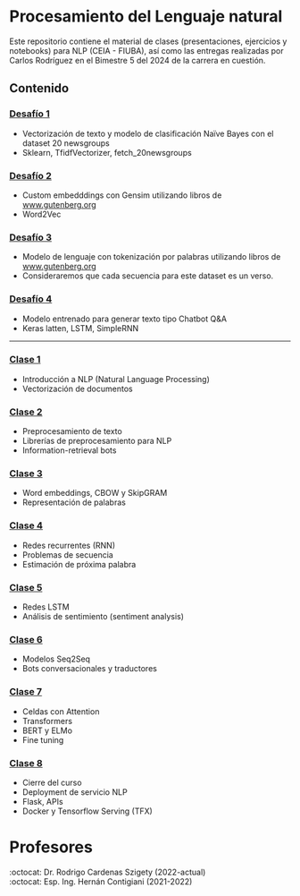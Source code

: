 # Procesamiento del Lenguaje natural
Este repositorio contiene el material de clases (presentaciones, ejercicios y notebooks) para NLP (CEIA - FIUBA), así como las entregas realizadas por Carlos Rodríguez en el Bimestre 5 del 2024 de la carrera en cuestión.

## Contenido


### [Desafío 1](https://github.com/carlosrosan/Natural_Language_Processing/blob/main/Desafio_1_Carlos_Rodríguez_CEIA_B5_2024.ipynb)
* Vectorización de texto y modelo de clasificación Naïve Bayes con el dataset 20 newsgroups
* Sklearn, TfidfVectorizer, fetch_20newsgroups

### [Desafío 2](https://github.com/carlosrosan/Natural_Language_Processing/blob/main/Desafio_2_Custom_embedding_con_Gensim_Carlos_Rodríguez_CEIA_B5_2024.ipynb)
* Custom embedddings con Gensim utilizando libros de www.gutenberg.org
* Word2Vec

### [Desafío 3](https://github.com/carlosrosan/Natural_Language_Processing/blob/main/Desafio_3_modelo_lenguaje_word_Carlos_Rodriguez_CEIA_B5_2024.ipynb)
* Modelo de lenguaje con tokenización por palabras utilizando libros de www.gutenberg.org
* Consideraremos que cada secuencia para este dataset es un verso.

### [Desafío 4](https://github.com/carlosrosan/Natural_Language_Processing/blob/main/Desafio_4_bot_qa_Carlos_Rodríguez_CEIA_B5_2024.ipynb)
* Modelo entrenado para generar texto tipo Chatbot Q&A
* Keras latten, LSTM, SimpleRNN

------------------------------------------------------------------------

### [Clase 1](https://github.com/carlosrosan/Natural_Language_Processing/tree/main/clase_1)
* Introducción a NLP (Natural Language Processing)
* Vectorización de documentos

### [Clase 2](https://github.com/carlosrosan/Natural_Language_Processing/tree/main/clase_2)
* Preprocesamiento de texto
* Librerías de preprocesamiento para NLP
* Information-retrieval bots

### [Clase 3](https://github.com/carlosrosan/Natural_Language_Processing/tree/main/clase_3)
* Word embeddings, CBOW y SkipGRAM
* Representación de palabras

### [Clase 4](https://github.com/carlosrosan/Natural_Language_Processing/tree/main/clase_4)
* Redes recurrentes (RNN)
* Problemas de secuencia
* Estimación de próxima palabra

### [Clase 5](https://github.com/carlosrosan/Natural_Language_Processing/tree/main/clase_5)
* Redes LSTM
* Análisis de sentimiento (sentiment analysis)
    
### [Clase 6](https://github.com/carlosrosan/Natural_Language_Processing/tree/main/clase_6)
* Modelos Seq2Seq
* Bots conversacionales y traductores

### [Clase 7](https://github.com/carlosrosan/Natural_Language_Processing/tree/main/clase_7)
* Celdas con Attention
* Transformers
* BERT y ELMo
* Fine tuning

### [Clase 8](https://github.com/carlosrosan/Natural_Language_Processing/tree/main/clase_8)
* Cierre del curso
* Deployment de servicio NLP
* Flask, APIs
* Docker y Tensorflow Serving (TFX)

# Profesores
:octocat: Dr. Rodrigo Cardenas Szigety (2022-actual)\
:octocat: Esp. Ing. Hernán Contigiani (2021-2022)
